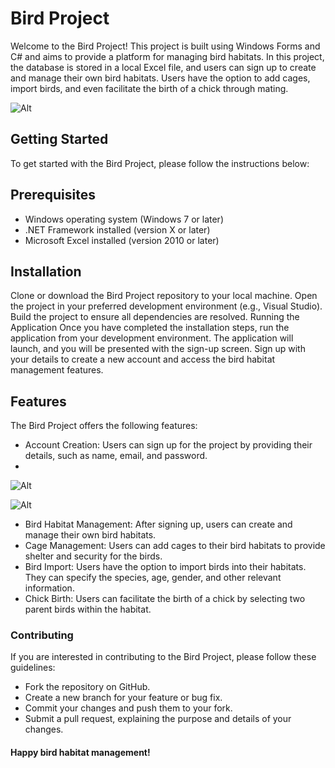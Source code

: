 # Bird Project
Welcome to the Bird Project! This project is built using Windows Forms and C# and aims to provide a platform for managing bird habitats. In this project, the database is stored in a local Excel file, and users can sign up to create and manage their own bird habitats. Users have the option to add cages, import birds, and even facilitate the birth of a chick through mating.

![Alt](https://user-images.githubusercontent.com/114755882/241571959-0f29ea59-c744-48ca-a000-b60bab770b6d.png)

## Getting Started
To get started with the Bird Project, please follow the instructions below:

## Prerequisites
* Windows operating system (Windows 7 or later)
* .NET Framework installed (version X or later)
* Microsoft Excel installed (version 2010 or later)

## Installation
Clone or download the Bird Project repository to your local machine.
Open the project in your preferred development environment (e.g., Visual Studio).
Build the project to ensure all dependencies are resolved.
Running the Application
Once you have completed the installation steps, run the application from your development environment.
The application will launch, and you will be presented with the sign-up screen.
Sign up with your details to create a new account and access the bird habitat management features.

## Features
The Bird Project offers the following features:

* Account Creation: Users can sign up for the project by providing their details, such as name, email, and password.
* 
![Alt](https://user-images.githubusercontent.com/98044440/241576969-0fe8066b-ff81-4ca3-b8e9-edbd0e5e05db.png)

![Alt](https://user-images.githubusercontent.com/98044440/241572256-168a3cc8-3a91-46c7-892f-3f1e01ba0eb6.png)

* Bird Habitat Management: After signing up, users can create and manage their own bird habitats.
* Cage Management: Users can add cages to their bird habitats to provide shelter and security for the birds.
* Bird Import: Users have the option to import birds into their habitats. They can specify the species, age, gender, and other relevant information.
* Chick Birth: Users can facilitate the birth of a chick by selecting two parent birds within the habitat.

### Contributing
If you are interested in contributing to the Bird Project, please follow these guidelines:

* Fork the repository on GitHub.
* Create a new branch for your feature or bug fix.
* Commit your changes and push them to your fork.
* Submit a pull request, explaining the purpose and details of your changes.


#### Happy bird habitat management!
